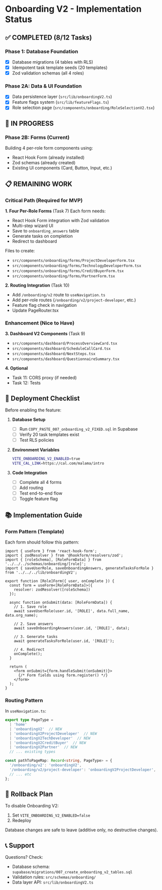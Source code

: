 # Onboarding V2 - Implementation Status

## ✅ COMPLETED (8/12 Tasks)

### Phase 1: Database Foundation
- [x] Database migrations (4 tables with RLS)
- [x] Idempotent task template seeds (20 templates)
- [x] Zod validation schemas (all 4 roles)

### Phase 2A: Data & UI Foundation  
- [x] Data persistence layer (`src/lib/onboardingV2.ts`)
- [x] Feature flags system (`src/lib/featureFlags.ts`)
- [x] Role selection page (`src/components/onboarding/RoleSelectionV2.tsx`)

## 🚧 IN PROGRESS

### Phase 2B: Forms (Current)
Building 4 per-role form components using:
- React Hook Form (already installed)
- Zod schemas (already created)
- Existing UI components (Card, Button, Input, etc.)

## 📋 REMAINING WORK

### Critical Path (Required for MVP)

**1. Four Per-Role Forms** (Task 7)
Each form needs:
- React Hook Form integration with Zod validation
- Multi-step wizard UI
- Save to `onboarding_answers` table
- Generate tasks on completion
- Redirect to dashboard

Files to create:
- `src/components/onboarding/forms/ProjectDeveloperForm.tsx`
- `src/components/onboarding/forms/TechnologyDeveloperForm.tsx`
- `src/components/onboarding/forms/CreditBuyerForm.tsx`
- `src/components/onboarding/forms/PartnerForm.tsx`

**2. Routing Integration** (Task 10)
- Add `/onboarding/v2` route to `useNavigation.ts`
- Add per-role routes (`/onboarding/v2/project-developer`, etc.)
- Feature flag check in navigation
- Update PageRouter.tsx

### Enhancement (Nice to Have)

**3. Dashboard V2 Components** (Task 9)
- `src/components/dashboard/ProcessOverviewCard.tsx`
- `src/components/dashboard/ScheduleCallCard.tsx`
- `src/components/dashboard/NextSteps.tsx`
- `src/components/dashboard/QuestionnaireSummary.tsx`

**4. Optional**
- Task 11: CORS proxy (if needed)
- Task 12: Tests

## 🎯 Deployment Checklist

Before enabling the feature:

1. **Database Setup**
   - [ ] Run `COPY_PASTE_007_onboarding_v2_FIXED.sql` in Supabase
   - [ ] Verify 20 task templates exist
   - [ ] Test RLS policies

2. **Environment Variables**
   ```bash
   VITE_ONBOARDING_V2_ENABLED=true
   VITE_CAL_LINK=https://cal.com/malama/intro
   ```

3. **Code Integration**
   - [ ] Complete all 4 forms
   - [ ] Add routing
   - [ ] Test end-to-end flow
   - [ ] Toggle feature flag

## 📚 Implementation Guide

### Form Pattern (Template)

Each form should follow this pattern:

```tsx
import { useForm } from 'react-hook-form';
import { zodResolver } from '@hookform/resolvers/zod';
import { [roleSchema], [RoleFormData] } from '../../../schemas/onboarding/[role]';
import { saveUserRole, saveOnboardingAnswers, generateTasksForRole } from '../../../lib/onboardingV2';

export function [Role]Form({ user, onComplete }) {
  const form = useForm<[RoleFormData]>({
    resolver: zodResolver([roleSchema])
  });

  async function onSubmit(data: [RoleFormData]) {
    // 1. Save role
    await saveUserRole(user.id, '[ROLE]', data.full_name, data.org_name);
    
    // 2. Save answers
    await saveOnboardingAnswers(user.id, '[ROLE]', data);
    
    // 3. Generate tasks
    await generateTasksForRole(user.id, '[ROLE]');
    
    // 4. Redirect
    onComplete();
  }

  return (
    <form onSubmit={form.handleSubmit(onSubmit)}>
      {/* Form fields using form.register() */}
    </form>
  );
}
```

### Routing Pattern

In `useNavigation.ts`:

```typescript
export type PageType = 
  | 'home'
  | 'onboardingV2'  // NEW
  | 'onboardingV2ProjectDeveloper'  // NEW
  | 'onboardingV2TechDeveloper'  // NEW
  | 'onboardingV2CreditBuyer'  // NEW
  | 'onboardingV2Partner'  // NEW
  // ... existing types

const pathToPageMap: Record<string, PageType> = {
  '/onboarding/v2': 'onboardingV2',
  '/onboarding/v2/project-developer': 'onboardingV2ProjectDeveloper',
  // ... etc
};
```

## 🔄 Rollback Plan

To disable Onboarding V2:
1. Set `VITE_ONBOARDING_V2_ENABLED=false`
2. Redeploy

Database changes are safe to leave (additive only, no destructive changes).

## 📞 Support

Questions? Check:
- Database schema: `supabase/migrations/007_create_onboarding_v2_tables.sql`
- Validation rules: `src/schemas/onboarding/`
- Data layer API: `src/lib/onboardingV2.ts`

